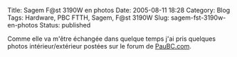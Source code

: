 Title: Sagem F@st 3190W en photos
Date: 2005-08-11 18:28
Category: Blog
Tags: Hardware, PBC FTTH, Sagem, F@st 3190W
Slug: sagem-fst-3190w-en-photos
Status: published

Comme elle va m'être échangée dans quelque temps j'ai pris quelques
photos intérieur/extérieur postées sur le forum de
[PauBC.com](http://forum.paubc.info/index.php/topic,339.0.html).
